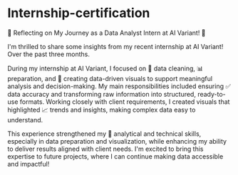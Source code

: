 # Internship-certification

🌟 Reflecting on My Journey as a Data Analyst Intern at AI Variant! 🌟

I'm thrilled to share some insights from my recent internship at AI Variant! Over the past three months.

During my internship at AI Variant, I focused on 🔄 data cleaning, 📊 preparation, and 🌟 creating data-driven visuals to support meaningful analysis and decision-making. My main responsibilities included ensuring ✅ data accuracy and transforming raw information into structured, ready-to-use formats. Working closely with client requirements, I created visuals that highlighted 📈 trends and insights, making complex data easy to understand.

This experience strengthened my 🧠 analytical and technical skills, especially in data preparation and visualization, while enhancing my ability to deliver results aligned with client needs. I'm excited to bring this expertise to future projects, where I can continue making data accessible and impactful!
